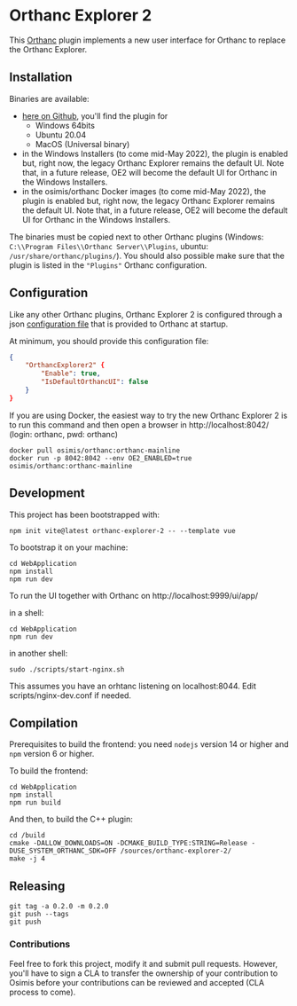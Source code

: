 # Orthanc Explorer 2

This [Orthanc](https://www.orthanc-server.com) plugin implements a new 
user interface for Orthanc to replace the Orthanc Explorer.

## Installation

Binaries are available:
- [here on Github](https://github.com/orthanc-server/orthanc-explorer-2/releases), you'll find the plugin for
  - Windows 64bits
  - Ubuntu 20.04
  - MacOS (Universal binary)
- in the Windows Installers (to come mid-May 2022),
  the plugin is enabled but, right now, the legacy Orthanc Explorer 
  remains the default UI.  Note that, in a future release, OE2 will become the default UI for Orthanc in the Windows Installers.
- in the osimis/orthanc Docker images (to come mid-May 2022),
  the plugin is enabled but, right now, the legacy Orthanc Explorer 
  remains the default UI.  Note that, in a future release, OE2 will become the default UI for Orthanc in the Windows Installers.

The binaries must be copied next to other Orthanc plugins (Windows: `C:\\Program Files\\Orthanc Server\\Plugins`, ubuntu: `/usr/share/orthanc/plugins/`).  You should also possible make sure that the plugin is listed in the `"Plugins"` Orthanc configuration. 

## Configuration

Like any other Orthanc plugins, Orthanc Explorer 2 is configured through
a json [configuration file](Plugin/DefaultConfiguration.json) that is provided to Orthanc at startup.

At minimum, you should provide this configuration file:
```json
{
    "OrthancExplorer2" {
        "Enable": true,
        "IsDefaultOrthancUI": false
    }
}
```

If you are using Docker, the easiest way to try the new Orthanc Explorer 2 is to run this command and then open a browser in http://localhost:8042/ (login: orthanc, pwd: orthanc)

```shell
docker pull osimis/orthanc:orthanc-mainline
docker run -p 8042:8042 --env OE2_ENABLED=true  osimis/orthanc:orthanc-mainline
```


## Development

This project has been bootstrapped with:

```shell
npm init vite@latest orthanc-explorer-2 -- --template vue
```

To bootstrap it on your machine:

```shell
cd WebApplication
npm install
npm run dev
```

To run the UI together with Orthanc on http://localhost:9999/ui/app/

in a shell:
```shell
cd WebApplication
npm run dev
``` 

in another shell:
```shell
sudo ./scripts/start-nginx.sh
``` 

This assumes you have an orhtanc listening on localhost:8044.  Edit scripts/nginx-dev.conf if needed.

## Compilation

Prerequisites to build the frontend: you need `nodejs` version 14 or higher and `npm` version 6 or higher.

To build the frontend:

```shell
cd WebApplication
npm install
npm run build
```

And then, to build the C++ plugin:
```
cd /build
cmake -DALLOW_DOWNLOADS=ON -DCMAKE_BUILD_TYPE:STRING=Release -DUSE_SYSTEM_ORTHANC_SDK=OFF /sources/orthanc-explorer-2/
make -j 4
```

## Releasing

```
git tag -a 0.2.0 -m 0.2.0
git push --tags
git push
```

### Contributions

Feel free to fork this project, modify it and submit pull requests.  However,
you'll have to sign a CLA to transfer the ownership of your contribution to
Osimis before your contributions can be reviewed and accepted (CLA process to come).
